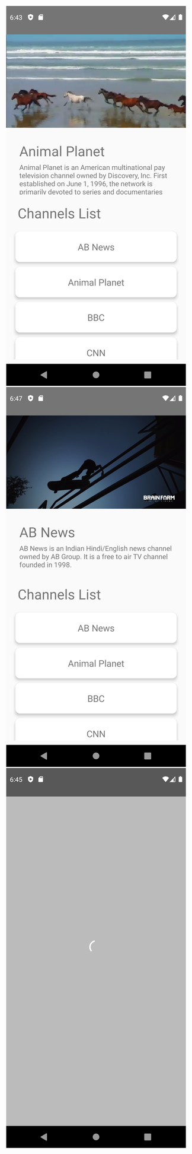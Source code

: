 ![Screenshot of the app](./Ssn1.png)
![Screenshot of the app](./Ssn2.png)
![Screenshot of the app](./Ssn3.png)
